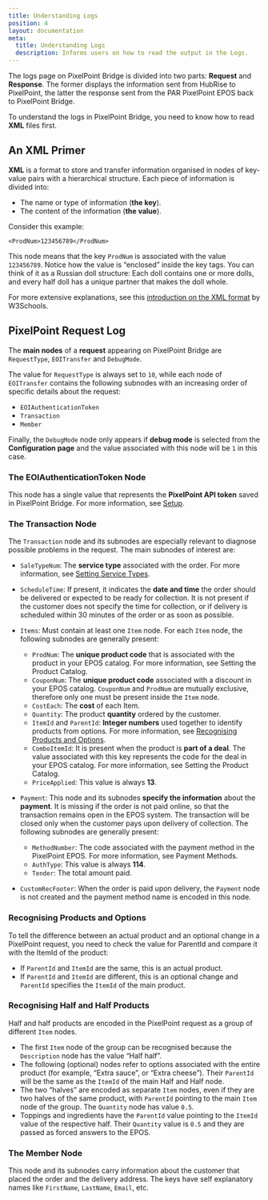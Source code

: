 ```yaml
---
title: Understanding Logs
position: 4
layout: documentation
meta:
  title: Understanding Logs
  description: Informs users on how to read the output in the Logs.
---
```


The logs page on PixelPoint Bridge is divided into two parts: **Request** and **Response**. The former displays the information sent from HubRise to PixelPoint, the latter the response sent from the PAR PixelPoint EPOS back to PixelPoint Bridge.

To understand the logs in PixelPoint Bridge, you need to know how to read **XML** files first.

## An XML Primer

**XML** is a format to store and transfer information organised in nodes of key-value pairs with a hierarchical structure. Each piece of information is divided into:

- The name or type of information (**the key**).
- The content of the information (**the value**).

Consider this example:

`<ProdNum>123456789</ProdNum>`

This node means that the key `ProdNum` is associated with the value `123456789`. Notice how the value is “enclosed” inside the key tags. You can think of it as a Russian doll structure: Each doll contains one or more dolls, and every half doll has a unique partner that makes the doll whole.

For more extensive explanations, see this [introduction on the XML format](https://www.w3schools.com/xml/xml_whatis.asp) by W3Schools.

## PixelPoint Request Log

The **main nodes** of a **request** appearing on PixelPoint Bridge are `RequestType`, `EOITransfer` and `DebugMode`.

The value for `RequestType` is always set to `10`, while each node of `EOITransfer` contains the following subnodes with an increasing order of specific details about the request:

- `EOIAuthenticationToken`
- `Transaction`
- `Member`

Finally, the `DebugMode` node only appears if **debug mode** is selected from the **Configuration page** and the value associated with this node will be `1` in this case.

### The EOIAuthenticationToken Node

This node has a single value that represents the **PixelPoint API token** saved in PixelPoint Bridge. For more information, see [Setup](/apps/pixelpoint/getting-started/#setup).

### The Transaction Node

The `Transaction` node and its subnodes are especially relevant to diagnose possible problems in the request. The main subnodes of interest are:

- `SaleTypeNum`: The **service type** associated with the order. For more information, see [Setting Service Types](/apps/pixelpoint/mapping-pos-codes/setting-service-types).
- `ScheduleTime`: If present, it indicates the **date and time** the order should be delivered or expected to be ready for collection. It is not present if the customer does not specify the time for collection, or if delivery is scheduled within 30 minutes of the order or as soon as possible.
- `Items`: Must contain at least one `Item` node. For each `Item` node, the following subnodes are generally present:

  - `ProdNum`: The **unique product code** that is associated with the product in your EPOS catalog. For more information, see Setting the Product Catalog.
  - `CouponNum`: The **unique product code** associated with a discount in your EPOS catalog. `CouponNum` and `ProdNum` are mutually exclusive, therefore only one must be present inside the `Item` node.
  - `CostEach`: The **cost** of each Item.
  - `Quantity`: The product **quantity** ordered by the customer.
  - `ItemId` and `ParentId`: **Integer numbers** used together to identify products from options. For more information, see [Recognising Products and Options](/apps/pixelpoint/understanding-logs/#recognising-products-and-options).
  - `ComboItemId`: It is present when the product is **part of a deal**. The value associated with this key represents the code for the deal in your EPOS catalog. For more information, see Setting the Product Catalog.
  - `PriceApplied`: This value is always **13**.

- `Payment`: This node and its subnodes **specify the information** about the **payment**. It is missing if the order is not paid online, so that the transaction remains open in the EPOS system. The transaction will be closed only when the customer pays upon delivery of collection. The following subnodes are generally present:

  - `MethodNumber`: The code associated with the payment method in the PixelPoint EPOS. For more information, see Payment Methods.
  - `AuthType`: This value is always **114**.
  - `Tender`: The total amount paid.

- `CustomRecFooter`: When the order is paid upon delivery, the `Payment` node is not created and the payment method name is encoded in this node.

### Recognising Products and Options

To tell the difference between an actual product and an optional change in a PixelPoint request, you need to check the value for ParentId and compare it with the ItemId of the product:

- If `ParentId` and `ItemId` are the same, this is an actual product.
- If `ParentId` and `ItemId` are different, this is an optional change and `ParentId` specifies the `ItemId` of the main product.

### Recognising Half and Half Products

Half and half products are encoded in the PixelPoint request as a group of different `Item` nodes.

- The first `Item` node of the group can be recognised because the `Description` node has the value “Half half”.
- The following (optional) nodes refer to options associated with the entire product (for example, “Extra sauce”, or “Extra cheese”). Their `ParentId` will be the same as the `ItemId` of the main Half and Half node.
- The two “halves” are encoded as separate `Item` nodes, even if they are two halves of the same product, with `ParentId` pointing to the main `Item` node of the group. The `Quantity` node has value `0.5`.
- Toppings and ingredients have the `ParentId` value pointing to the `ItemId` value of the respective half. Their `Quantity` value is `0.5` and they are passed as forced answers to the EPOS.

### The Member Node

This node and its subnodes carry information about the customer that placed the order and the delivery address. The keys have self explanatory names like `FirstName`, `LastName`, `Email`, etc.
